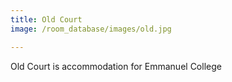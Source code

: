 ```yaml
---
title: Old Court
image: /room_database/images/old.jpg

---
```


Old Court is accommodation for Emmanuel College